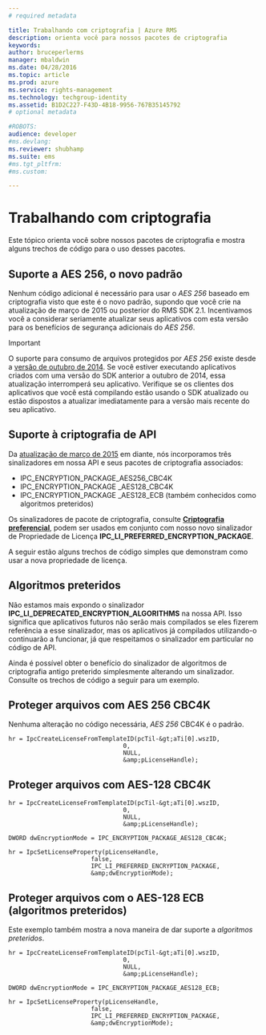 ```yaml
---
# required metadata

title: Trabalhando com criptografia | Azure RMS
description: orienta você para nossos pacotes de criptografia
keywords:
author: bruceperlerms
manager: mbaldwin
ms.date: 04/28/2016
ms.topic: article
ms.prod: azure
ms.service: rights-management
ms.technology: techgroup-identity
ms.assetid: B1D2C227-F43D-4B18-9956-767B35145792
# optional metadata

#ROBOTS:
audience: developer
#ms.devlang:
ms.reviewer: shubhamp
ms.suite: ems
#ms.tgt_pltfrm:
#ms.custom:

---
```


# Trabalhando com criptografia

Este tópico orienta você sobre nossos pacotes de criptografia e mostra alguns trechos de código para o uso desses pacotes.

## Suporte a AES 256, o novo padrão

Nenhum código adicional é necessário para usar o *AES 256* baseado em criptografia visto que este é o novo padrão, supondo que você crie na atualização de março de 2015 ou posterior do RMS SDK 2.1. Incentivamos você a considerar seriamente atualizar seus aplicativos com esta versão para os benefícios de segurança adicionais do *AES 256*.

> [!IMPORTANT]
> O suporte para consumo de arquivos protegidos por *AES 256* existe desde a [versão de outubro de 2014](release-notes-rtm.md). Se você estiver executando aplicativos criados com uma versão do SDK anterior a outubro de 2014, essa atualização interromperá seu aplicativo. Verifique se os clientes dos aplicativos que você está compilando estão usando o SDK atualizado ou estão dispostos a atualizar imediatamente para a versão mais recente do seu aplicativo.

 
## Suporte à criptografia de API

Da [atualização de março de 2015](release-notes-rtm.md) em diante, nós incorporamos três sinalizadores em nossa API e seus pacotes de criptografia associados:

-   IPC\_ENCRYPTION\_PACKAGE\_AES256\_CBC4K
-   IPC\_ENCRYPTION\_PACKAGE \_AES128\_CBC4K
-   IPC\_ENCRYPTION\_PACKAGE \_AES128\_ECB (também conhecidos como algoritmos preteridos)

Os sinalizadores de pacote de criptografia, consulte [**Criptografia preferencial**](/rights-management/sdk/2.1/api/win/constants#msipc_preferred_encryption), podem ser usados em conjunto com nosso novo sinalizador de Propriedade de Licença **IPC\_LI\_PREFERRED\_ENCRYPTION\_PACKAGE**.

A seguir estão alguns trechos de código simples que demonstram como usar a nova propriedade de licença.

## Algoritmos preteridos

Não estamos mais expondo o sinalizador **IPC\_LI\_DEPRECATED\_ENCRYPTION\_ALGORITHMS** na nossa API. Isso significa que aplicativos futuros não serão mais compilados se eles fizerem referência a esse sinalizador, mas os aplicativos já compilados utilizando-o continuarão a funcionar, já que respeitamos o sinalizador em particular no código de API.

Ainda é possível obter o benefício do sinalizador de algoritmos de criptografia antigo preterido simplesmente alterando um sinalizador. Consulte os trechos de código a seguir para um exemplo.

## Proteger arquivos com AES 256 CBC4K

Nenhuma alteração no código necessária, *AES 256* CBC4K é o padrão.

    
    hr = IpcCreateLicenseFromTemplateID(pcTil-&gt;aTi[0].wszID, 
                                    0, 
                                    NULL, 
                                    &amp;pLicenseHandle);
    

## Proteger arquivos com AES-128 CBC4K

    
    hr = IpcCreateLicenseFromTemplateID(pcTil-&gt;aTi[0].wszID, 
                                    0, 
                                    NULL, 
                                    &amp;pLicenseHandle);
    
    DWORD dwEncryptionMode = IPC_ENCRYPTION_PACKAGE_AES128_CBC4K; 
    
    hr = IpcSetLicenseProperty(pLicenseHandle, 
                           false,
                           IPC_LI_PREFERRED_ENCRYPTION_PACKAGE,
                           &amp;dwEncryptionMode);
    

## Proteger arquivos com o AES-128 ECB (algoritmos preteridos)

Este exemplo também mostra a nova maneira de dar suporte a *algoritmos preteridos*.

    
    hr = IpcCreateLicenseFromTemplateID(pcTil-&gt;aTi[0].wszID, 
                                    0, 
                                    NULL, 
                                    &amp;pLicenseHandle);
    
    DWORD dwEncryptionMode = IPC_ENCRYPTION_PACKAGE_AES128_ECB;
    
    hr = IpcSetLicenseProperty(pLicenseHandle, 
                           false,
                           IPC_LI_PREFERRED_ENCRYPTION_PACKAGE, 
                           &amp;dwEncryptionMode);
    
 

 





<!--HONumber=May16_HO2-->


